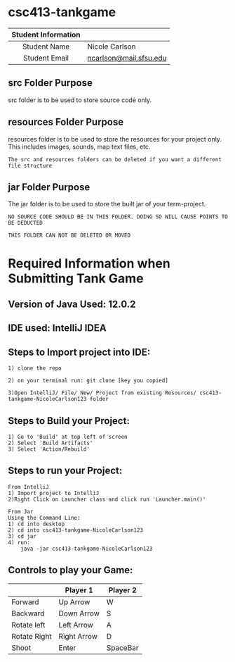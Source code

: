 # csc413-tankgame


| Student Information |                |
|:-------------------:|----------------|
|  Student Name       |   Nicole Carlson   |
|  Student Email      |   ncarlson@mail.sfsu.edu   |

## src Folder Purpose 
src folder is to be used to store source code only.

## resources Folder Purpose 
resources folder is to be used to store the resources for your project only. This includes images, sounds, map text files, etc.

`The src and resources folders can be deleted if you want a different file structure`

## jar Folder Purpose 
The jar folder is to be used to store the built jar of your term-project.

`NO SOURCE CODE SHOULD BE IN THIS FOLDER. DOING SO WILL CAUSE POINTS TO BE DEDUCTED`

`THIS FOLDER CAN NOT BE DELETED OR MOVED`

# Required Information when Submitting Tank Game

## Version of Java Used: 12.0.2

## IDE used: IntelliJ IDEA

## Steps to Import project into IDE:
    1) clone the repo

    2) on your terminal run: git clone [key you copied]
    
    3)Open IntelliJ/ File/ New/ Project from existing Resources/ csc413-tankgame-NicoleCarlson123 folder

## Steps to Build your Project:
    1) Go to 'Build' at top left of screen
    2) Select 'Build Artifacts'
    3) Select 'Action/Rebuild'
 
## Steps to run your Project:
    From IntelliJ
    1) Import project to IntelliJ
    2)Right Click on Launcher class and click run 'Launcher.main()'
    
    From Jar
    Using the Command Line:
    1) cd into desktop
    2) cd into csc413-tankgame-NicoleCarlson123
    3) cd jar
    4) run:
        java -jar csc413-tankgame-NicoleCarlson123

## Controls to play your Game:

|               | Player 1 | Player 2 |
|---------------|----------|----------|
|  Forward      | Up Arrow |    W      |
|  Backward     |Down Arrow |   S       |
|  Rotate left  |Left Arrow |   A       |
|  Rotate Right |Right Arrow|   D       |
|  Shoot        |  Enter    | SpaceBar   |

<!-- you may add more controls if you need to. -->